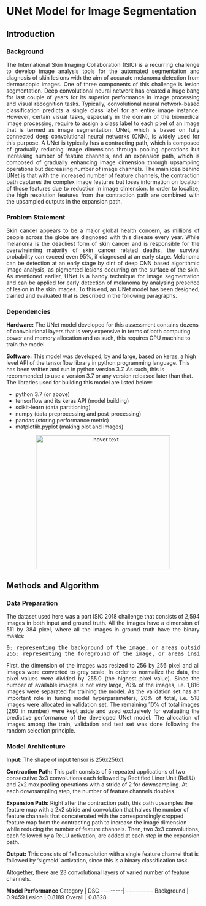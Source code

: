 <h1 align=justify>UNet Model for Image Segmentation</>
  
<h2>Introduction</h2>

### Background

<div style="text-align: justify">The International Skin Imaging Collaboration (ISIC) is a recurring challenge to develop image analysis tools for the automated segmentation and diagnosis of skin lesions with the aim of accurate melanoma detection from dermascopic images. One of three components of this challenge is lesion segmentation.  
Deep convolutional neural network has created a huge bang for last couple of years for its superior performance in image processing and visual recognition tasks. Typically, convolutional neural network-based classification predicts a single class label for an entire image instance. However, certain visual tasks, especially in the domain of the biomedical image processing, require to assign a class label to each pixel of an image that is termed as image segmentation. UNet, which is based on fully connected deep convolutional neural networks (CNN), is widely used for this purpose. A UNet is typically has a contracting path, which is composed of gradually reducing image dimensions through pooling operations but increasing number of feature channels, and an expansion path, which is composed of gradually enhancing image dimension through upsampling operations but decreasing number of image channels. The main idea behind UNet is that with the increased number of feature channels, the contraction path captures the complex image features but loses information on location of those features due to reduction in image dimension. In order to localize, the high resolution features from the contraction path are combined with the upsampled outputs in the expansion path.</div>

### Problem Statement

<div style="text-align: justify">Skin cancer appears to be a major global health concern, as millions of people across the globe are diagnosed with this disease every year. While melanoma is the deadliest form of skin cancer and is responsible for the overwhelming majority of skin cancer related deaths, the survival probability can exceed even 95%, if diagnosed at an early stage. Melanoma can be detection at an early stage by dint of deep CNN based algorithmic image analysis, as pigmented lesions occurring on the surface of the skin. As mentioned earlier, UNet is a handy technique for image segmentation and can be applied for early detection of melanoma by analysing presence of lesion in the skin images. To this end, an UNet model has been designed, trained and evaluated that is described in the following paragraphs.</div>

### Dependencies

**Hardware:** The UNet model developed for this assessment contains dozens of convolutional layers that is very expensive in terms of both computing power and memory allocation and as such, this requires GPU machine to train the model.

**Software:** This model was developed, by and large, based on keras, a high level API of the tensorflow library in python programming language. This has been written and run in python version 3.7. As such, this is recommended to use a version 3.7 or any version released later than that. The libraries used for building this model are listed below:

* python 3.7 (or above)
* tensorflow and its keras API (model building)
* scikit-learn (data partitioning)
* numpy (data preprocessing and post-processing)
* pandas (storing performance metric)
* matplotlib.pyplot (making plot and images)
<p align=center>
  <img src="H:/45420065/lab_report/model_images/25_ep_Tconv/loss_curve.png" width="350" title="hover text">
</p>

<h2>Methods and Algorithm</h2>

### Data Preparation

<div align="justify">The dataset used here was a part ISIC 2018 challenge that consists of 2,594 images in both input and ground truth. All the images have a dimension of 511 by 384 pixel, where all the images in ground truth have the binary masks:
<pre>0: representing the background of the image, or areas outside the primary lesion
255: representing the foreground of the image, or areas inside the primary lesion</code></pre>

First, the dimension of the images was resized to 256 by 256 pixel and all images were converted to grey scale. In order to normalize the data, the pixel values were divided by 255.0 (the highest pixel value). Since the number of available images is not very large, 70% of the images, i.e. 1,816 images were separated for training the model. As the validation set has an important role in tuning model hyperparameters, 20% of total, i.e. 518 images were allocated in validation set. The remaining 10% of total images (260 in number) were kept aside and used exclusively for evaluating the predictive performance of the developed UNet model. The allocation of images among the train, validation and test set was done following the random selection principle.
</div>

### Model Architecture

**Input:** The shape of input tensor is 256x256x1. 

**Contraction Path:** This path consists of 5 repeated applications of two consecutive 3x3 convolutions each followed by Rectified Liner Unit (ReLU) and 2x2 max pooling operations with a stride of 2 for downsampling. At each downsampling step, the number of feature channels doubles. 

**Expansion Path:** Right after the contraction path, this path upsamples the feature map with a 2x2 stride and convolution that halves the number of feature channels that concatenated with the correspondingly cropped feature map from the contracting path to increase the image dimension while reducing the number of feature channels. Then, two 3x3 convolutions, each followed by a ReLU activation, are added at each step in the expansion path. 

**Output:** This consists of 1x1 convolution with a single feature channel that is followed by ‘sigmoid’ activation, since this is a binary classification task. 

Altogether, there are 23 convolutional layers of varied number of feature channels.

**Model Performance**
Category | DSC
---------| -----------
Background | 0.9459
Lesion | 0.8189
Overall | 0.8828
